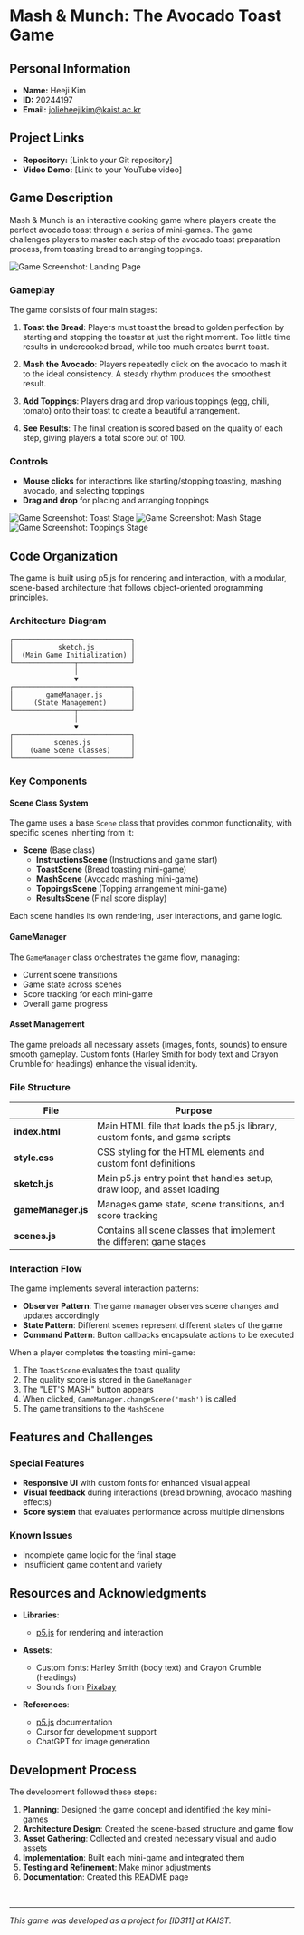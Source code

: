 # Mash & Munch: The Avocado Toast Game

## Personal Information
- **Name:** Heeji Kim
- **ID:** 20244197
- **Email:** jolieheejikim@kaist.ac.kr

## Project Links
- **Repository:** [Link to your Git repository]
- **Video Demo:** [Link to your YouTube video]

## Game Description

Mash & Munch is an interactive cooking game where players create the perfect avocado toast through a series of mini-games. The game challenges players to master each step of the avocado toast preparation process, from toasting bread to arranging toppings.

![Game Screenshot: Landing Page](screenshots/landing_page.png)


### Gameplay

The game consists of four main stages:

1. **Toast the Bread**: Players must toast the bread to golden perfection by starting and stopping the toaster at just the right moment. Too little time results in undercooked bread, while too much creates burnt toast.

2. **Mash the Avocado**: Players repeatedly click on the avocado to mash it to the ideal consistency. A steady rhythm produces the smoothest result.

3. **Add Toppings**: Players drag and drop various toppings (egg, chili, tomato) onto their toast to create a beautiful arrangement.

4. **See Results**: The final creation is scored based on the quality of each step, giving players a total score out of 100.

### Controls
- **Mouse clicks** for interactions like starting/stopping toasting, mashing avocado, and selecting toppings
- **Drag and drop** for placing and arranging toppings

![Game Screenshot: Toast Stage](screenshots/toast_stage.png)
![Game Screenshot: Mash Stage](screenshots/mash_stage.png)
![Game Screenshot: Toppings Stage](screenshots/toppings_stage.png)

## Code Organization

The game is built using p5.js for rendering and interaction, with a modular, scene-based architecture that follows object-oriented programming principles.

### Architecture Diagram

```
┌─────────────────────────────┐
│           sketch.js         │
│  (Main Game Initialization) │
└───────────────┬─────────────┘
                │
                ▼
┌─────────────────────────────┐
│        gameManager.js       │
│     (State Management)      │
└───────────────┬─────────────┘
                │
                ▼
┌─────────────────────────────┐
│          scenes.js          │
│    (Game Scene Classes)     │
└─────────────────────────────┘
```

### Key Components

#### Scene Class System
The game uses a base `Scene` class that provides common functionality, with specific scenes inheriting from it:

- **Scene** (Base class)
  - **InstructionsScene** (Instructions and game start)
  - **ToastScene** (Bread toasting mini-game)
  - **MashScene** (Avocado mashing mini-game)
  - **ToppingsScene** (Topping arrangement mini-game)
  - **ResultsScene** (Final score display)

Each scene handles its own rendering, user interactions, and game logic.

#### GameManager
The `GameManager` class orchestrates the game flow, managing:
- Current scene transitions
- Game state across scenes
- Score tracking for each mini-game
- Overall game progress

#### Asset Management
The game preloads all necessary assets (images, fonts, sounds) to ensure smooth gameplay. Custom fonts (Harley Smith for body text and Crayon Crumble for headings) enhance the visual identity.

### File Structure

| File | Purpose |
|------|---------|
| **index.html** | Main HTML file that loads the p5.js library, custom fonts, and game scripts |
| **style.css** | CSS styling for the HTML elements and custom font definitions |
| **sketch.js** | Main p5.js entry point that handles setup, draw loop, and asset loading |
| **gameManager.js** | Manages game state, scene transitions, and score tracking |
| **scenes.js** | Contains all scene classes that implement the different game stages |

### Interaction Flow

The game implements several interaction patterns:
- **Observer Pattern**: The game manager observes scene changes and updates accordingly
- **State Pattern**: Different scenes represent different states of the game
- **Command Pattern**: Button callbacks encapsulate actions to be executed

When a player completes the toasting mini-game:
1. The `ToastScene` evaluates the toast quality
2. The quality score is stored in the `GameManager`
3. The "LET'S MASH" button appears
4. When clicked, `GameManager.changeScene('mash')` is called
5. The game transitions to the `MashScene`

## Features and Challenges

### Special Features
- **Responsive UI** with custom fonts for enhanced visual appeal
- **Visual feedback** during interactions (bread browning, avocado mashing effects)
- **Score system** that evaluates performance across multiple dimensions

### Known Issues
- Incomplete game logic for the final stage
- Insufficient game content and variety

## Resources and Acknowledgments

- **Libraries**:
  - [p5.js](https://p5js.org/) for rendering and interaction

- **Assets**:
  - Custom fonts: Harley Smith (body text) and Crayon Crumble (headings)
  - Sounds from [Pixabay](https://pixabay.com/)

- **References**:
  - [p5.js](https://archive.p5js.org/reference/) documentation
  - Cursor for development support
  - ChatGPT for image generation

## Development Process

The development followed these steps:
1. **Planning**: Designed the game concept and identified the key mini-games
2. **Architecture Design**: Created the scene-based structure and game flow
3. **Asset Gathering**: Collected and created necessary visual and audio assets
4. **Implementation**: Built each mini-game and integrated them
5. **Testing and Refinement**: Make minor adjustments
6. **Documentation**: Created this README page

<br>

---

*This game was developed as a project for [ID311] at KAIST.*
